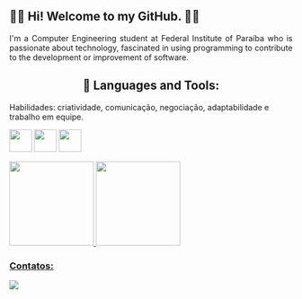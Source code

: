 

<h2 align="justify">  👋🏼 Hi! Welcome to my GitHub. 👨‍💻 </h2>
<p align="justify"> I'm a Computer Engineering student at Federal Institute of Paraíba who is passionate about technology, fascinated in using programming to contribute to the development or improvement of software. </p>

<h2 align="center"> 🔭 Languages and Tools:</h2>
Habilidades: criatividade, comunicação, negociação, adaptabilidade e trabalho em equipe.

          
<img src="https://cdn.jsdelivr.net/gh/devicons/devicon/icons/python/python-original.svg" width="40" height="40"/> <img src="https://cdn.jsdelivr.net/gh/devicons/devicon/icons/flutter/flutter-original.svg" width="40" height="40"/> <img src="https://cdn.jsdelivr.net/gh/devicons/devicon/icons/cplusplus/cplusplus-original.svg" width="40" height="40"/>


<div>
<a href="https://github.com/pedromacedol">
<img height="150em" src="https://github-readme-stats.vercel.app/api/top-langs/?username=pedromacedol&layout=compact&langs_count=7&theme=dracula"/> <img height="150em" src="https://github-readme-stats.vercel.app/api?username=pedromacedol&show_icons=true&theme=dracula&include_all_commits=true&count_private=true"/>
</div>


### Contatos:


<div>
<a href="https://www.linkedin.com/in/pedromacedol" target="_blank"><img src="https://img.shields.io/badge/-LinkedIn-%230077B5?style=for-the-badge&logo=linkedin&logoColor=white" target="_blank"></a>   
</div>
